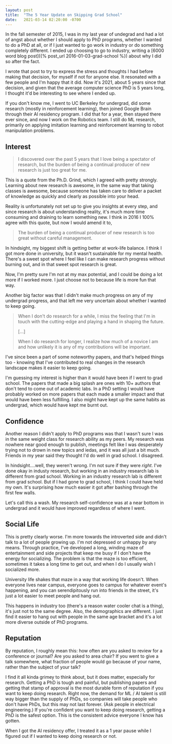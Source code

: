 ```yaml
---
layout: post
title:  "The 5 Year Update on Skipping Grad School"
date:   2021-03-14 02:20:00 -0700
---
```


In the fall semester of 2015, I was in my last year of undegrad and had a
lot of angst about whether I should apply to PhD programs, whether I wanted to
do a PhD at all, or if I just wanted to go work in industry or do something
completely different. I ended up choosing to go to industry,
writing a [6000 word blog post]({% post_url 2016-01-03-grad-school %}) about why
I did so after the fact.

I wrote that post to try to express the stress and thoughts I had before making
that decision, for myself if not for anyone else. It resonated with a few
people and I'm happy that it did. Now it's 2021, about 5 years since that
decision, and given that the average computer science PhD is 5 years long,
I thought it'd be interesting to see where I ended up.

If you don't know me, I went to UC Berkeley for undergrad, did some research
(mostly in reinforcement learning), then joined Google Brain through their
AI residency program. I did that for a year, then stayed there ever since,
and now I work on the Robotics team. I still do ML research, primarily on
applying imitation learning and reinforcement learning to robot manipulation
problems.


Interest
-----------------------------------------------------------------------

> I discovered over the past 5 years that I love being a spectator of
> research, but the burden of being a continual producer of new research is
> just too great for me.

This is a quote from the Ph.D. Grind, which I agreed with pretty strongly.
Learning about new research is awesome, in the same way that taking classes
is awesome, because someone has taken care to deliver a packet of knowledge
as quickly and clearly as possible into your head.

Reality is unfortunately not set up to give you insights at every step,
and since research is about understanding reality, it's much more time
consuming and draining to learn something new. I think in 2016 I 100% agree
with this quote, but now I would amend it to,

> The burden of being a continual producer of new research is too great
> without careful management.

In hindsight, my biggest shift is getting better at work-life balance. I think
I got more done in university, but it wasn't sustainable for my mental health.
There's a sweet spot where I feel like I can make research progress without
burning out, and in that sweet spot research is great.

Now, I'm pretty sure I'm not at my max potential, and I could be doing a lot
more if I worked more. I just choose not to because life is more fun that way.

Another big factor was that I didn't make much progress on any of my undergrad
progress, and that left me very uncertain about whether I wanted to keep
going.

> When I don't do research for a while, I miss the feeling that I'm in touch with
> the cutting-edge and playing a hand in shaping the future.
>
> [...]
>
> When I do research for longer, I realize how much of a
> novice I am and how unlikely it is any of my contributions will be important.

I've since been a part of some noteworthy papers, and that's helped things too - knowing
that I've contributed to real changes in the research landscape makes it easier
to keep going.

I'm guessing my interest is higher than it would have been if I went to grad school.
The papers that made a big splash are ones with 10+ authors that don't tend to
come out of academic labs. In a PhD setting I would have probably worked on more
papers that each made a smaller impact and that would have been less fulfilling.
I also might have kept up the same habits as undergrad, which would have kept me
burnt out.


Confidence
----------------------------------------------------------------------

Another reason I didn't apply to PhD programs was that I wasn't sure
I was in the same weight class for research ability as my peers. My research was
nowhere near good enough to publish, meetings felt like I was desperately
trying not to drown in new topics and iedas, and it was all just a bit much.
Friends in my year said they thought I'd do well in grad school. I disagreed.

In hindsight....well, they weren't wrong. I'm not sure if they were *right*. I've done
okay in industy research, but working in an industry research lab is different from
grad school.
Working
in an industry research lab is different from grad school. But if I had gone to
grad school, I think I could have held my own. It's surprising how much easier it
got after bashing through the first few walls.

Let's call this a wash. My research self-confidence was at a near bottom in
undergrad and it would have improved regardless of where I went.


Social Life
--------------------------------------------------------------------------

This is pretty clearly worse. I'm more towards the introverted side and didn't
talk to a lot of people growing up. I'm not depressed or unhappy by any means.
Through practice, I've developed a long, winding maze of entertainment and side projects
that keep me busy if I don't have the energy for socializing. The problem is that the maze
is too efficient, sometimes it takes a long time to get out, and when I do I usually
wish I socialized more.

University life shakes that maze in a way that working life doesn't.
When everyone lives near campus, everyone goes to campus for whatever event's happening,
and you can serendipitously run into friends in the street, it's just a lot easier to meet people
and hang out.

This happens in industry too (there's a reason water cooler chat is a thing), it's just not
to the same degree. Also, the demographics are different. I just find it easier to hang out
with people in the same age bracket and it's a lot more diverse outside of PhD programs.


Reputation
----------------------------------------------------------------------

By reputation, I roughly mean this: how often are you asked to review for a conference or
journal? Are you asked to area chair? If you went to give a talk somewhere, what fraction
of people would go because of your name, rather than the subject of your talk?

I find it all kinda grimey to think about, but it does matter, especially for research.
Getting a PhD is tough and painful, but publishing papers and getting that stamp of approval
is the most durable form of reputation if you want to keep doing research. Right now, the
demand for ML / AI talent is still way bigger than the supply of PhDs, so companies will
take people who don't have PhDs, but this may not last forever. (Ask people in
electrical engineering.) If you're confident you want to keep doing research, getting a PhD
is the safest option. This is the consistent advice everyone I know has gotten.

When I got the AI residency offer, I treated it as a 1 year pause while I figured out if
I wanted to keep doing research or not.
